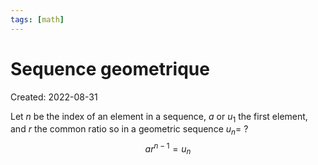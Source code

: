 ```yaml
---
tags: [math] 
---
```

# Sequence geometrique
Created: 2022-08-31

Let $n$ be the index of an element in a sequence, $a \text{ or } u_1$ the first element, and $r$ the common ratio so in a geometric sequence $u_n=$
?
$$ar^{n-1}=u_n$$
<!--SR:!2022-11-03,38,290-->

